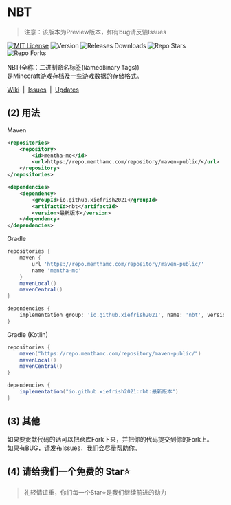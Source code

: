 # NBT

> 注意：该版本为Preview版本，如有bug请反馈Issues

[![MIT License](https://img.shields.io/github/license/XieFrish2021/NBT?style=flat-square)](LICENSE)
![Version](https://img.shields.io/badge/version-Preview-yellow?style=flat-square)
![Releases Downloads](https://img.shields.io/github/downloads/XieFrish2021/NBT/total?style=flat-square)
![Repo Stars](https://shields.io/github/stars/XieFrish2021/NBT?style=flat-square)
![Repo Forks](https://shields.io/github/forks/XieFrish2021/NBT?style=flat-square)

NBT(全称：二进制命名标签(`N`amed`B`inary `T`ags))\
是Minecraft游戏存档及一些游戏数据的存储格式。

<a href="https://github.com/XieFrish2021/NBT/wiki">Wiki</a>
&nbsp;|&nbsp;
<a href="https://github.com/XieFrish2021/NBT/issues">Issues</a>
&nbsp;|&nbsp;
<a href="https://github.com/XieFrish2021/NBT/blob/master/CHANGES.md">Updates</a>

## (2) 用法
Maven
```xml
<repositories>
    <repository>
        <id>mentha-mc</id>
        <url>https://repo.menthamc.com/repository/maven-public/</url>
    </repository>
</repositories>

<dependencies>
    <dependency>
        <groupId>io.github.xiefrish2021</groupId>
        <artifactId>nbt</artifactId>
        <version>最新版本</version>
    </dependency>
</dependencies>
```

Gradle
```groovy
repositories {
    maven {
        url 'https://repo.menthamc.com/repository/maven-public/'
        name 'mentha-mc'
    }
    mavenLocal()
    mavenCentral()
}

dependencies {
    implementation group: 'io.github.xiefrish2021', name: 'nbt', version: '最新版本'
}
```

Gradle (Kotlin)
```groovy
repositories {
    maven("https://repo.menthamc.com/repository/maven-public/")
    mavenLocal()
    mavenCentral()
}

dependencies {
    implementation("io.github.xiefrish2021:nbt:最新版本")
}
```

## (3) 其他
如果要贡献代码的话可以把仓库Fork下来，并把你的代码提交到你的Fork上。\
如果有BUG，请发布Issues，我们会尽量帮助你。

## (4) 请给我们一个免费的 Star⭐
> 礼轻情谊重，你们每一个Star⭐是我们继续前进的动力

